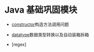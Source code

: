 # Java 基础巩固模块

- [constructor](src/main/java/constructor)构造方法调用问题
- [datatype](src/main/java/datatype)数据类型转换以及自动装箱拆箱

- [regex]
